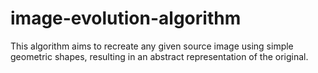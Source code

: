 # image-evolution-algorithm
This algorithm aims to recreate any given source image using simple geometric shapes, resulting in an abstract representation of the original.
